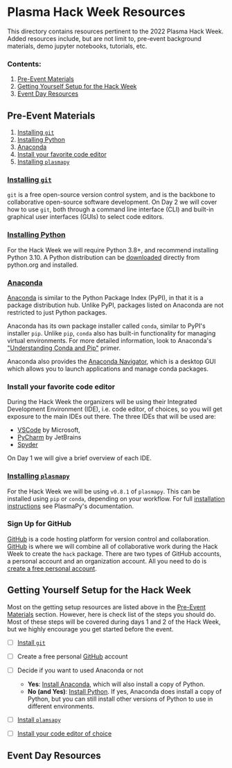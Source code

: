 [Anaconda]: https://www.anaconda.com
[anaconda-install]: https://docs.anaconda.com/anaconda/install/
[Anaconda Navigator]: https://docs.anaconda.com/anaconda/navigator/
[git-installation]: https://git-scm.com/book/en/v2/Getting-Started-Installing-Git
[GitHub]: https://www.github.com
[plasmapy-installation]: https://docs.plasmapy.org/en/stable/install.html
[PyCharm]: https://www.jetbrains.com/pycharm/
[python-download]: https://www.python.org/downloads/
[python-installation]: https://docs.plasmapy.org/en/stable/install.html#installing-python
[Spyder]: https://www.spyder-ide.org/
[VSCode]: https://code.visualstudio.com/


# Plasma Hack Week Resources

This directory contains resources pertinent to the 2022 Plasma Hack Week.
Added resources include, but are not limit to, pre-event background
materials, demo jupyter notebooks, tutorials, etc.

### Contents:

1. [Pre-Event Materials](#pre-event-materials)
2. [Getting Yourself Setup for the Hack Week](#getting-yourself-setup-for-the-hack-week)
3. [Event Day Resources](#event-day-resources)

## Pre-Event Materials

1. [Installing `git`](#installing-git)
2. [Installing Python](#installing-python)
3. [Anaconda](#anaconda)
4. [Install your favorite code editor](#install-your-favorite-code-editor)
5. [Installing `plasmapy`](#installing-plasmapy)

### [Installing `git`][git-installation]
    
`git` is a free open-source version control system, and is the backbone to
collaborative open-source software development.  On Day 2 we will
cover how to use `git`, both through a command line interface (CLI)
and built-in graphical user interfaces (GUIs) to select code editors.

### [Installing Python][python-installation]

For the Hack Week we will require Python 3.8+, and recommend
installing Python 3.10.  A Python distribution can be
[downloaded][python-download] directly from python.org and installed.

### [Anaconda]

[Anaconda] is similar to the Python Package Index (PyPI), in that it
is a package distribution hub.  Unlike PyPI, packages listed on
Anaconda are not restricted to just Python packages.

Anaconda has its own package installer called `conda`, similar to PyPI's
installer `pip`.  Unlike `pip`, `conda` also has built-in functionality
for managing virtual environments.  For more detailed information, look
to Anaconda's
["Understanding Conda and Pip"](https://www.anaconda.com/blog/understanding-conda-and-pip)
primer.

Anaconda also provides the [Anaconda Navigator], which is a desktop GUI
which allows you to launch applications and manage conda packages.

### Install your favorite code editor

During the Hack Week the organizers will be using their Integrated
Development Environment (IDE), i.e. code editor, of choices, so you
will get exposure to the main IDEs out there.  The three IDEs that will be
used are:

* [VSCode] by Microsoft, 
* [PyCharm] by JetBrains 
* [Spyder]

On Day 1 we will give a brief overview of each IDE.

### [Installing `plasmapy`][plasmapy-installation]

For the Hack Week we will be using `v0.8.1` of `plasmapy`.  This can be
installed using `pip` or `conda`, depending on your workflow.  For full
[installation instructions][plasmapy-installation]
see PlasmaPy's documentation.

### Sign Up for GitHub

[GitHub] is a code hosting platform for version control and collaboration.
[GitHub] is where we will combine all of collaborative work during the
Hack Week to create the `hack` package.  There are two types of GitHub
accounts, a personal account and an organization account.  All you
need to do is 
[create a free personal account](https://docs.github.com/en/get-started/signing-up-for-github/signing-up-for-a-new-github-account).

## Getting Yourself Setup for the Hack Week

Most on the getting setup resources are listed above in the
[Pre-Event Materials](#pre-event-materials) section.  However, here is
check list of the steps you should do.  Most of these steps will be
covered during days 1 and 2 of the Hack Week, but we highly encourage
you get started before the event.

 - [ ] [Install `git`][git-installation]
 - [ ] Create a free personal [GitHub] account
 - [ ] Decide if you want to used Anaconda or not

    - **Yes**: [Install Anaconda][anaconda-install], which will also install
      a copy of Python.
    - **No (and Yes)**: [Install Python][python-installation].  If yes,
      Anaconda does install a copy of Python, but you can still install
      other versions of Python to use in different environments.

 - [ ] [Install `plamsapy`][plasmapy-installation]
 - [ ] [Install your code editor of choice](#install-your-favorite-code-editor)

## Event Day Resources

[//]: # (## Day 1 Resources)

[//]: # (## Day 2 Resources)

[//]: # (## Day 3 Resources)

[//]: # (## Day 4 & 5 Resources)

